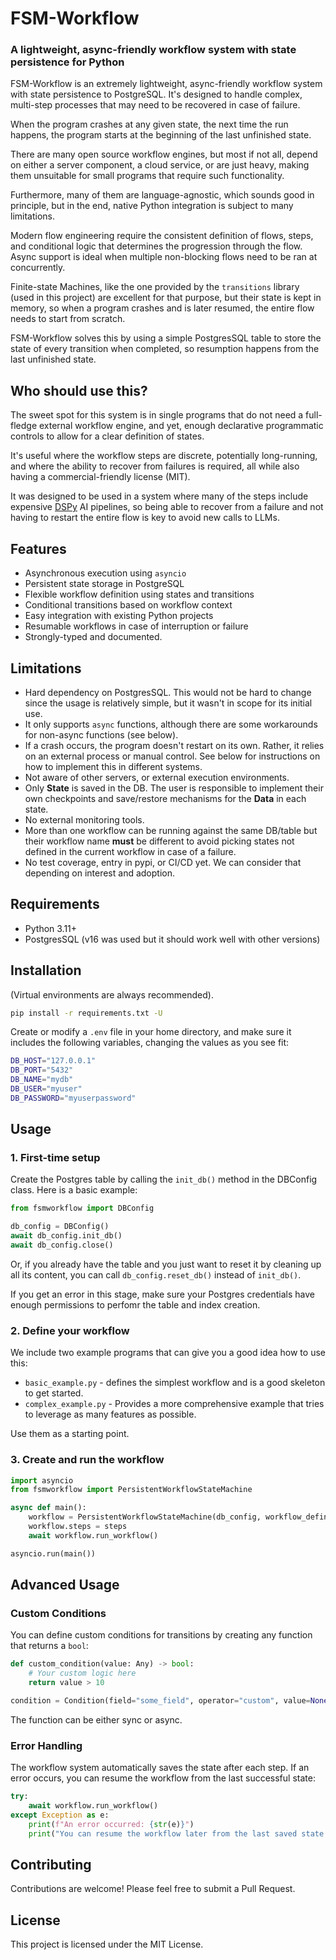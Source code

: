 # FSM-Workflow
### A lightweight, async-friendly workflow system with state persistence for Python

FSM-Workflow is an extremely lightweight, async-friendly workflow system with state persistence to PostgreSQL. It's designed to handle complex, multi-step processes that may need to be recovered in case of failure.

When the program crashes at any given state, the next time the run happens, the program starts at the beginning of the last unfinished state.

There are many open source workflow engines, but most if not all, depend on either a server component, a cloud service, or are just heavy, making them unsuitable for small programs that require such functionality.

Furthermore, many of them are language-agnostic, which sounds good in principle, but in the end, native Python integration is subject to many limitations.

Modern flow engineering require the consistent definition of flows, steps, and conditional logic that determines the progression through the flow. Async support is ideal when multiple non-blocking flows need to be ran at concurrently.

Finite-state Machines, like the one provided by the `transitions` library (used in this project) are excellent for that purpose, but their state is kept in memory, so when a program crashes and is later resumed, the entire flow needs to start from scratch.

FSM-Workflow solves this by using a simple PostgresSQL table to store the state of every transition when completed, so resumption happens from the last unfinished state.

## Who should use this?

The sweet spot for this system is in single programs that do not need a full-fledge external workflow engine, and yet, enough declarative programmatic controls to allow for a clear definition of states.

It's useful where the workflow steps are discrete, potentially long-running, and where the ability to recover from failures is required, all while also having a commercial-friendly license (MIT).

It was designed to be used in a system where many of the steps include expensive [DSPy](https://github.com/stanfordnlp/dspy) AI pipelines, so being able to recover from a failure and not having to restart the entire flow is key to avoid new calls to LLMs.

## Features

- Asynchronous execution using `asyncio`
- Persistent state storage in PostgreSQL
- Flexible workflow definition using states and transitions
- Conditional transitions based on workflow context
- Easy integration with existing Python projects
- Resumable workflows in case of interruption or failure
- Strongly-typed and documented.

## Limitations

- Hard dependency on PostgresSQL. This would not be hard to change since the usage is relatively simple, but it wasn't in scope for its initial use.
- It only supports `async` functions, although there are some workarounds for non-async functions (see below).
- If a crash occurs, the program doesn't restart on its own. Rather, it relies on an external process or manual control. See below for instructions on how to implement this in different systems.
- Not aware of other servers, or external execution environments.
- Only **State** is saved in the DB. The user is responsible to implement their own checkpoints and save/restore mechanisms for the **Data** in each state.
- No external monitoring tools.
- More than one workflow can be running against the same DB/table but their workflow name **must** be different to avoid picking states not defined in the current workflow in case of a failure.
- No test coverage, entry in pypi, or CI/CD yet. We can consider that depending on interest and adoption.

## Requirements

- Python 3.11+
- PostgresSQL (v16 was used but it should work well with other versions)

## Installation

(Virtual environments are always recommended).

```bash
pip install -r requirements.txt -U
```

Create or modify a `.env` file in your home directory, and make sure it includes the following variables, changing the values as you see fit:

```bash
DB_HOST="127.0.0.1"
DB_PORT="5432"
DB_NAME="mydb"
DB_USER="myuser"
DB_PASSWORD="myuserpassword"
```


## Usage

### 1. First-time setup

Create the Postgres table by calling the `init_db()` method in the DBConfig class. Here is a basic example:

```python
from fsmworkflow import DBConfig

db_config = DBConfig()
await db_config.init_db()
await db_config.close()
```

Or, if you already have the table and you just want to reset it by cleaning up all its content, you can call `db_config.reset_db()` instead of `init_db()`.

If you get an error in this stage, make sure your Postgres credentials have enough permissions to perfomr the table and index creation.

### 2. Define your workflow

We include two example programs that can give you a good idea how to use this: 

- `basic_example.py` - defines the simplest workflow and is a good skeleton to get started.
- `complex_example.py` - Provides a more comprehensive example that tries to leverage as many features as possible.

Use them as a starting point.


### 3. Create and run the workflow

```python
import asyncio
from fsmworkflow import PersistentWorkflowStateMachine

async def main():
    workflow = PersistentWorkflowStateMachine(db_config, workflow_definition)
    workflow.steps = steps
    await workflow.run_workflow()

asyncio.run(main())
```

## Advanced Usage

### Custom Conditions

You can define custom conditions for transitions by creating any function that returns a `bool`:

```python
def custom_condition(value: Any) -> bool:
    # Your custom logic here
    return value > 10

condition = Condition(field="some_field", operator="custom", value=None, custom_function=custom_condition)
```
The function can be either sync or async.

### Error Handling

The workflow system automatically saves the state after each step. If an error occurs, you can resume the workflow from the last successful state:

```python
try:
    await workflow.run_workflow()
except Exception as e:
    print(f"An error occurred: {str(e)}")
    print("You can resume the workflow later from the last saved state.")
```

## Contributing

Contributions are welcome! Please feel free to submit a Pull Request.

## License

This project is licensed under the MIT License.